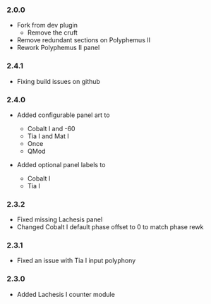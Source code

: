 
### 2.0.0

* Fork from dev plugin
  * Remove the cruft
* Remove redundant sections on Polyphemus II
* Rework Polyphemus II panel


### 2.4.1

* Fixing build issues on github

### 2.4.0

* Added configurable panel art to
  * Cobalt I and -60
  * Tia I and Mat I
  * Once
  * QMod

* Added optional panel labels to
  * Cobalt I
  * Tia I

### 2.3.2

* Fixed missing Lachesis panel
* Changed Cobalt I default phase offset to 0 to match phase rewk

### 2.3.1

* Fixed an issue with Tia I input polyphony

### 2.3.0 

* Added Lachesis I counter module
